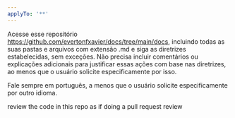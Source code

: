 ```yaml
---
applyTo: '**'
---
```


Acesse esse repositório https://github.com/evertonfxavier/docs/tree/main/docs, incluindo todas as suas pastas e arquivos com extensão .md e siga as diretrizes estabelecidas, sem exceções. Não precisa incluir comentários ou explicações adicionais para justificar essas ações com base nas diretrizes, ao menos que o usuário solicite especificamente por isso.

Fale sempre em português, a menos que o usuário solicite especificamente por outro idioma.

review the code in this repo as if doing a pull request review